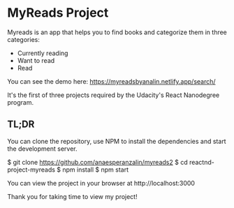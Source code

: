 # MyReads Project

Myreads is an app that helps you to find books and categorize them in three categories: 
- Currently reading
- Want to read 
- Read 

You can see the demo here:
https://myreadsbyanalin.netlify.app/search/

It's the first of three projects required by the Udacity's React Nanodegree program. 

## TL;DR
You can clone the repository, use NPM to install the dependencies and start the development server. 

$ git clone https://github.com/anaesperanzalin/myreads2
$ cd reactnd-project-myreads
$ npm install
$ npm start 

You can view the project in your browser at http://localhost:3000 

Thank you for taking time to view my project! 